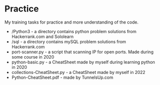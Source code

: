 # Practice
My training tasks for practice and more understanding of the code.
- /Python3		- a directory contains python problem solutions from Hackerrank.com and Sololearn  
- /sql			- a directory contains mySQL problem solutions from Hackerrank.com  
- port-scanner.py		- a script that scanning IP for open ports. Made during some course in 2020  
- python-basic.py 	       	- a CheatSheet made by myself during learning python in 2020
- collections-CheatSheet.py - a CheatSheet made by myself in 2022
- Python-CheatSheet.pdf  	- made by TunnelsUp.com  